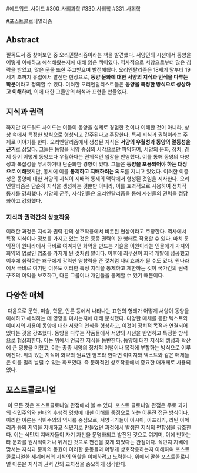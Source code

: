 #에드워드_사이드 #300_사회과학 #330_사회학 #331_사회학

#포스트콜로니얼리즘
## Abstract
 필독도서 중 찾아보던 중 오리엔탈리즘이라는 책을 발견했다. 서양인의 시선에서 동양을 어떻게 이해하고 해석해왔는지에 대해 읽은 책이였다. 역사적으로 서양으로부터 많은 침략을 받았고, 많은 문물 또한 주고받으며 발전해왔다. 오리엔탈리즘은 18세기 말부터 19세기 초까지 유럽에서 발전한 현상으로, **동양 문화에 대한 서양의 지식과 인식을 다루는 학문**이라고 정의할 수 있다. 이러한 오리엔탈리스트들은 **동양을 특정한 방식으로 상상하고 이해**하며, 이에 대한 그들만의 해석과 표현을 만들었다.

## 지식과 권력
 하지만 에드워드 사이드는 이들이 동양을 실제로 경험한 것이나 이해한 것이 아니라, 상상 속에서 특정한 방식으로 형성되고 간주된다고 주장한다. 특히 지식과 권력이라는 주제로 이야기를 한다. 오리엔탈리즘에서 생성된 지식은 **서양의 우월성과 동양의 열등성을 근거**로 삼았다. 그들은 동양을 서양 중심의 시각으로만 파악하여, 서양의 문화, 정치, 경제 등이 어떻게 동양보다 우월하다는 권위적인 입장을 반영했다. 이를 통해 동양의 다양성과 복잡성을 무시하거나 단순화한 경향이 있다. 그들은 **동양을 포용되어야 하는 대상으로 이해**했지만, 동시에 이를 **통제하고 지배하려는 의도**를 지니고 있었다. 이러한 이중성은 동양에 대한 서양의 지식이 지배와 통제의 맥락에서 형성된 것임을 시사한다. 오리엔탈리즘은 단순히 지식을 생성하는 것뿐만 아니라, 이를 효과적으로 사용하여 정치적 통제를 강화했다. 서양의 군주, 지식인들은 오리엔탈리즘을 통해 자신들의 권력을 정당화하고 강화했다.
### 지식과 권력간의 상호작용
 이러한 과정은 지식과 권력 간의 상호작용에서 비롯된 현상이라고 주장한다. 역사에서 특정 지식이나 정보를 가지고 있는 것은 종종 권력의 한 형태로 작용할 수 있다. 마치 문익점이 원나라에서 극비로 여겨지던 화약을 만드는 기술을 이원이라는 인물에게 가져와 화약의 염료인 염초를 가지게 된 것처럼 말이다. 이후에 최무선이 화약 개발에 성공했고 이후에 침략하는 왜구에게 강력한 영향력을 준 것처럼 나비효과가 될 수도 있다. 원나라에서 극비로 여기던 이유도 이러한 특정 지식을 통제하고 제한하는 것이 국가간의 권력 구조의 이익을 보호하고, 다른 그룹이나 개인들을 통제할 수 있기 때문이다.
## 다양한 매체
 다음으로 문학, 미술, 학문, 언론 등에서 나타나는 표현의 형태가 어떻게 서양이 동양을 이해하고 해석하는 데 영향을 미치는지에 대해 분석했다. 다양한 매체를 통한 텍스트와 이미지의 사용이 동양에 대한 서양의 인식을 형성하고, 이것이 정치적 목적과 연결되어 있다는 것을 강조했다. 동양을 다루는 작품들에서 서양의 시선을 반영하고 특정한 방식으로 형상화한다. 이는 위에서 언급한 지식을 동반한다. 동양에 대한 지식의 생성과 확산에 큰 영향을 미쳤고, 이는 종종 서양의 정치적 이념이나 목적에 부합하는 방식으로 이루어진다. 위의 있는 지식이 화약의 원료인 염초라 한다면 이미지와 텍스트와 같은 매체들은 이를 멀리 날릴 수 있는 화포였다. 즉 문화적인 상호작용에서 중요한 매개체로 사용되었다.

## 포스트콜로니얼
 이 모든 것은 포스트콜로니얼 관점에서 볼 수 있다. 포스트 콜로니얼 관점은 주로 과거의 식민주의와 현대의 후행적 영향에 대한 이해를 중점으로 하는 이론전 접근 방식이다. 이러한 이론은 식민주의의 역사를 중심으로, 서양국가들이 아시아, 아프리카, 라틴 아메리카 등의 지역을 지배하고 식민지로 만들었던 과정에서 발생한 지식의 편향성을 강조한다. 이는 식민지 지배자들이 자기 자신을 문명화되고 발전된 것으로 여기며, 이에 반하는 타 문화를 원시적이거나 뒤쳐진 것으로 편견을 갖게 되었다는 관점이다. 식민지 지배에 맞서는 지식과 문화의 동원이 이러한 운동들과 어떻게 상호작용하는지 이해하여 포스트콜로니얼한 세계에서의 지식의 역할을 이해하려고 노력한다. 위에서 말한 포스트콜로니얼 이론은 지식과 권력 간의 교차점을 중요하게 생각한다.